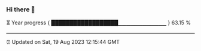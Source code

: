 ### Hi there 👋

⏳ Year progress { ██████████████████▁▁▁▁▁▁▁▁▁▁▁▁ } 63.15 %

---

⏰ Updated on Sat, 19 Aug 2023 12:15:44 GMT
